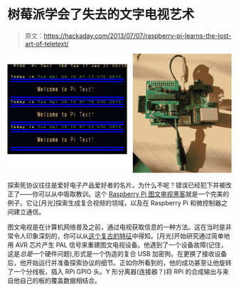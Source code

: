 # 树莓派学会了失去的文字电视艺术

> 原文：<https://hackaday.com/2013/07/07/raspberry-pi-learns-the-lost-art-of-teletext/>

![rpi-teletext](img/ad045c263763ccb52770ba2085ed678c.png)

探索死协议往往是爱好电子产品爱好者的名片。为什么不呢？错误已经犯下并被改正了——你可以从中吸取教训。这个 [Raspberry Pi 图文电视黑客](http://thenewtech.tv/tech-life/teletext-revival-part-2-making-it-work)就是一个完美的例子。它让[月光]探索生成复合视频的领域，以及在 Raspberry Pi 和微控制器之间建立通信。

图文电视是在计算机网络普及之前，通过电视获取信息的一种方法。这在当时是非常令人印象深刻的，你可以从[这个复古的特征](http://hackaday.com/2012/08/21/retrotechtacular-1983s-answer-to-information-overload/)中得知。[月光]开始研究通过简单地用 AVR 芯片产生 PAL 信号来重建图文电视设备。他遇到了一个设备故障(记住，这是*总是*一个硬件问题),形式是一个伪造的复合 USB 加密狗。在更换了接收设备后，他开始运行并准备探索协议的细节。正如你所看到的，他的成功甚至让他旋转了一个分线板，插入 RPi GPIO 头。Y 形分离器(连接器？)将 RPi 的合成输出与来自他自己的板的覆盖数据相结合。